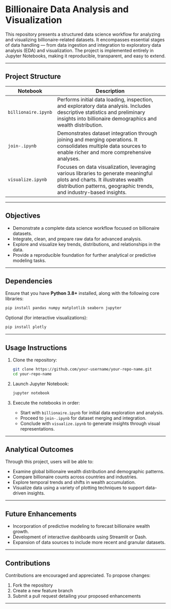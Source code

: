 # Billionaire Data Analysis and Visualization

This repository presents a structured data science workflow for analyzing and visualizing billionaire-related datasets. It encompasses essential stages of data handling — from data ingestion and integration to exploratory data analysis (EDA) and visualization. The project is implemented entirely in Jupyter Notebooks, making it reproducible, transparent, and easy to extend.

---

## Project Structure

| Notebook | Description |
|----------|-------------|
| `billionaire.ipynb` | Performs initial data loading, inspection, and exploratory data analysis. Includes descriptive statistics and preliminary insights into billionaire demographics and wealth distribution. |
| `join-.ipynb` | Demonstrates dataset integration through joining and merging operations. It consolidates multiple data sources to enable richer and more comprehensive analyses. |
| `visualize.ipynb` | Focuses on data visualization, leveraging various libraries to generate meaningful plots and charts. It illustrates wealth distribution patterns, geographic trends, and industry-based insights. |

---

## Objectives

- Demonstrate a complete data science workflow focused on billionaire datasets.  
- Integrate, clean, and prepare raw data for advanced analysis.  
- Explore and visualize key trends, distributions, and relationships in the data.  
- Provide a reproducible foundation for further analytical or predictive modeling tasks.

---

## Dependencies

Ensure that you have **Python 3.8+** installed, along with the following core libraries:

```bash
pip install pandas numpy matplotlib seaborn jupyter
```

Optional (for interactive visualizations):

```bash
pip install plotly
```

---

## Usage Instructions

1. Clone the repository:

   ```bash
   git clone https://github.com/your-username/your-repo-name.git
   cd your-repo-name
   ```

2. Launch Jupyter Notebook:

   ```bash
   jupyter notebook
   ```

3. Execute the notebooks in order:

   - Start with `billionaire.ipynb` for initial data exploration and analysis.  
   - Proceed to `join-.ipynb` for dataset merging and integration.  
   - Conclude with `visualize.ipynb` to generate insights through visual representations.

---

## Analytical Outcomes

Through this project, users will be able to:

- Examine global billionaire wealth distribution and demographic patterns.  
- Compare billionaire counts across countries and industries.  
- Explore temporal trends and shifts in wealth accumulation.  
- Visualize data using a variety of plotting techniques to support data-driven insights.

---

## Future Enhancements

- Incorporation of predictive modeling to forecast billionaire wealth growth.  
- Development of interactive dashboards using Streamlit or Dash.  
- Expansion of data sources to include more recent and granular datasets.

---

## Contributions

Contributions are encouraged and appreciated. To propose changes:

1. Fork the repository  
2. Create a new feature branch  
3. Submit a pull request detailing your proposed enhancements

---
